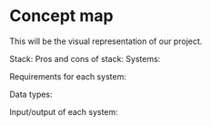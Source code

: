 # Concept map

This will be the visual representation of our project.

Stack: 
Pros and cons of stack: 
Systems:

Requirements for each system:

Data types: 

Input/output of each system: 
